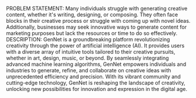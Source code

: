 PROBLEM  STATEMENT:
          Many individuals struggle with generating creative content, whether it's writing, designing, or composing.
          They often face blocks in their creative process or struggle with coming up with novel ideas.
           Additionally, businesses may seek innovative ways to generate content for marketing purposes but lack the resources or time to do so effectively.
DESCRIPTION:
         GenNet is a groundbreaking platform revolutionizing creativity through the power of artificial intelligence (AI). It provides users with a diverse array of intuitive tools tailored to their creative pursuits, whether in art, design, music, or beyond. By seamlessly integrating advanced machine learning algorithms, GenNet empowers individuals and industries to generate, refine, and collaborate on creative ideas with unprecedented efficiency and precision. With its vibrant community and cutting-edge technology, GenNet is reshaping the landscape of creativity, unlocking new possibilities for innovation and expression in the digital age.


